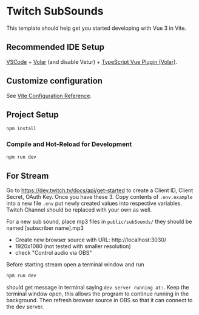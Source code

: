 # Twitch SubSounds

This template should help get you started developing with Vue 3 in Vite.

## Recommended IDE Setup

[VSCode](https://code.visualstudio.com/) + [Volar](https://marketplace.visualstudio.com/items?itemName=Vue.volar) (and disable Vetur) + [TypeScript Vue Plugin (Volar)](https://marketplace.visualstudio.com/items?itemName=Vue.vscode-typescript-vue-plugin).

## Customize configuration

See [Vite Configuration Reference](https://vitejs.dev/config/).

## Project Setup

```sh
npm install
```

### Compile and Hot-Reload for Development

```sh
npm run dev
```

## For Stream

Go to https://dev.twitch.tv/docs/api/get-started to create a Client ID, Client Secret, OAuth Key. Once you have these 3. Copy contents of `.env.example` into a new file `.env` put newly created values into respective variables. Twitch Channel should be replaced with your own as well.

For a new sub sound, place mp3 files in `public/subSounds/` they should be named [subscriber name].mp3

- Create new browser source with URL: http://localhost:3030/
- 1920x1080 (not tested with smaller resolution)
- check "Control audio via OBS"

Before starting stream open a terminal window and run

```sh
npm run dev
```

should get message in terminal saying `dev server running at:`. Keep the terminal window open, this allows the program to continue running in the background. Then refresh browser source in OBS so that it can connect to the dev server.


